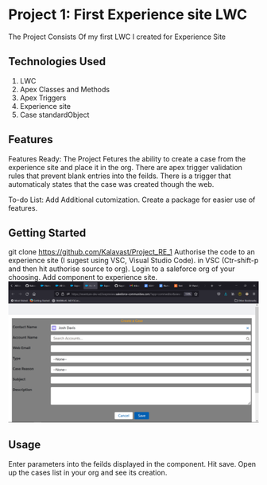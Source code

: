 # Project 1: First Experience site LWC

The Project Consists Of my first LWC I created for Experience Site

## Technologies Used

1. LWC
2. Apex Classes and Methods
3. Apex Triggers
4. Experience site
5. Case standardObject


## Features

Features Ready:
  The Project Fetures the ability to create a case from the experience site and place it in the org. 
  There are apex trigger validation rules that prevent blank entries into the feilds.
  There is a trigger that automaticaly states that the case was created though the web.


To-do List:
  Add Additional cutomization. 
  Create a package for easier use of features.

## Getting Started

git clone https://github.com/Kalavast/Project_RE_1
Authorise the code to an experience site (I sugest using VSC, Visual Studio Code).
in VSC (Ctr-shift-p and then hit authorise source to org).
Login to a saleforce org of your choosing.
Add component to experience site.
![image](Example.png)

## Usage

Enter parameters into the feilds displayed in the component.
Hit save.
Open up the cases list in your org and see its creation.


